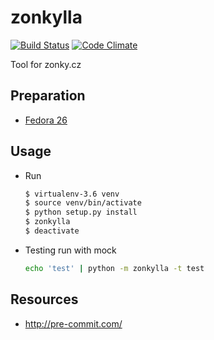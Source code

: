 zonkylla
========

[![Build Status](https://travis-ci.org/celestian/zonkylla.svg?branch=master)](https://travis-ci.org/celestian/zonkylla) [![Code Climate](https://codeclimate.com/github/celestian/zonkylla/badges/gpa.svg)](https://codeclimate.com/github/celestian/zonkylla)

Tool for zonky.cz

Preparation
-----------

-   [Fedora 26](doc/prepare_f26.md)

Usage
-----

-   Run

    ``` bash
    $ virtualenv-3.6 venv
    $ source venv/bin/activate
    $ python setup.py install
    $ zonkylla
    $ deactivate
    ```

-   Testing run with mock

    ``` bash
    echo 'test' | python -m zonkylla -t test
    ```

Resources
---------

-   <http://pre-commit.com/>
